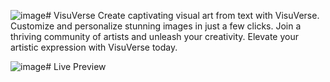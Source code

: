 ![image](https://github.com/AkashMaurya2037/VisuVerse/assets/122963306/3fd13d4d-108c-4f07-846d-f1d03f98809f)# VisuVerse
Create captivating visual art from text with VisuVerse. Customize and personalize stunning images in just a few clicks. Join a thriving community of artists and unleash your creativity. Elevate your artistic expression with VisuVerse today.

![image](https://super-travesseiro-f370c7.netlify.app/)# Live Preview
